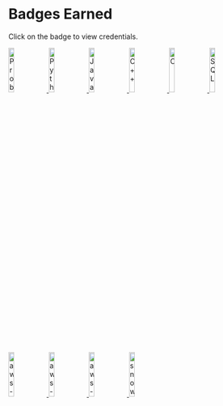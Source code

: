 <h1> Badges Earned</h1>
<p>Click on the badge to view credentials.</p>

<!-- HackerRank badges -->
<a href="https://www.hackerrank.com/GekkoCode" title="HackerRank Profile Link">
  <div>
    <img src="https://user-images.githubusercontent.com/50470973/205344683-df755ee1-894c-4c70-b25a-8148c1ac8666.png" alt="Problem Solving" width=15% />
    <img src="https://user-images.githubusercontent.com/50470973/205346265-da6f6203-fc74-4fef-bee7-03ee6d411767.png" alt="Python" width=15% />
    <img src="https://user-images.githubusercontent.com/50470973/205346274-888918d3-f177-4fed-826c-c69a00e1f4f1.png" alt="Java" width=15% />
    <img src="https://user-images.githubusercontent.com/50470973/205346673-a3f39bbb-aa06-45cd-8132-55b453705f5a.png" alt="C++" width=15% />
    <img src="https://user-images.githubusercontent.com/50470973/205346434-f26416c8-3fae-4fbb-8355-e6698f64e644.png" alt="C" width=15% />
    <img src="https://user-images.githubusercontent.com/50470973/205346425-98a16aae-a45c-45ad-8489-8a3a68b5008c.png" alt="SQL" width=15% />
  </div>
</a>
<br>

<!-- Badges and credentials -->
<div>
  <span>
    <a href="https://www.credly.com/badges/fe0c1bcc-c577-4f17-b96e-46935268b3f7/public_url" title="Credly AWS Certified Developer – Associate">
      <img src="https://user-images.githubusercontent.com/50470973/233118146-89f43498-db6d-4174-9a5b-d3f80e9f95af.png" alt="aws-certified-developer-associate" width=15%/>
    </a>
  </span> 
  <span>
    <a href="https://www.credly.com/badges/a5bf1c74-5c8b-4380-b240-5553722b16d4/public_url" title="Credly AWS Certified Cloud Practitioner">
      <img src="https://user-images.githubusercontent.com/50470973/205339612-04ac02a2-e45b-44f2-a24f-179c4b52b789.png" alt="aws-certified-cloud-practitioner" width=15%/>
    </a>
  </span  
  <span>
    <a href="https://www.credly.com/badges/6185af21-1d3a-4724-824f-3f1156a09b84/public_url" title="Credly AWS Partner Technical Accrediation">
      <img src="https://user-images.githubusercontent.com/50470973/205339744-97f0c85b-2710-406e-a79c-2925b90d4a7a.png" alt="aws-partner-technical" width=15%/>
    </a>
  </span>
  <span>
    <a href="https://achieve.snowflake.com/b121fd98-943a-4de3-b9e4-3e6e518280e1#gs.g0cw3" title="snowflake developer">
      <img src="https://github.com/user-attachments/assets/03552ec4-6002-469b-bbdf-ce84674b7314" alt="snowpro-core-snowflake-cloud" width=15%/>
    </a>
  </span> 
</div>
